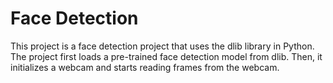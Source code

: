# Face Detection
This project is a face detection project that uses the dlib library in Python. The  project first loads a pre-trained face detection model from dlib. Then, it initializes a webcam  and starts reading frames from the webcam.
